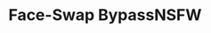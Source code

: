 ---
title: Face-Swap BypassNSFW
emoji: 🔥
colorFrom: red
colorTo: gray
sdk: gradio
sdk_version: 4.29.0
app_file: app.py
pinned: true
license: apache-2.0
---